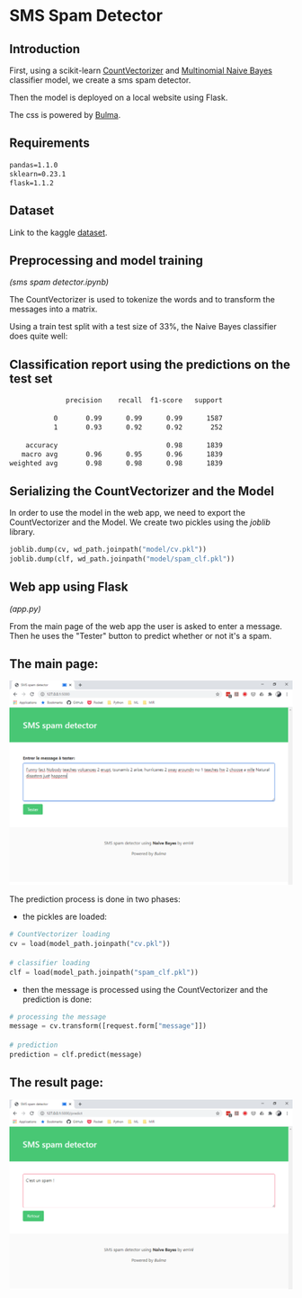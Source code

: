 # SMS Spam Detector

## Introduction
First, using a scikit-learn [CountVectorizer](https://scikit-learn.org/stable/modules/generated/sklearn.feature_extraction.text.CountVectorizer.html) and [Multinomial Naive Bayes](https://scikit-learn.org/stable/modules/generated/sklearn.naive_bayes.MultinomialNB.html) classifier model,
we create a sms spam detector.

Then the model is deployed on a local website using Flask.

The css is powered by [Bulma](https://bulma.io/).

## Requirements
```
pandas=1.1.0
sklearn=0.23.1
flask=1.1.2
```

## Dataset
Link to the kaggle [dataset](https://www.kaggle.com/uciml/sms-spam-collection-dataset).

## Preprocessing and model training
_(sms spam detector.ipynb)_

The CountVectorizer is used to tokenize the words and to transform the messages
into a matrix.

Using a train test split with a test size of 33%, the Naive Bayes classifier does quite well:

## Classification report using the predictions on the test set
```
              precision    recall  f1-score   support

           0       0.99      0.99      0.99      1587
           1       0.93      0.92      0.92       252

    accuracy                           0.98      1839
   macro avg       0.96      0.95      0.96      1839
weighted avg       0.98      0.98      0.98      1839
```
## Serializing the CountVectorizer and the Model

In order to use the model in the web app, we need to export the CountVectorizer and the Model.
We create two pickles using the *joblib* library.

```python
joblib.dump(cv, wd_path.joinpath("model/cv.pkl"))
joblib.dump(clf, wd_path.joinpath("model/spam_clf.pkl"))
```

## Web app using Flask
_(app.py)_

From the main page of the web app the user is asked to enter a message.
Then he uses the "Tester" button to predict whether or not it's a spam.

## The main page:
![alt text](./images/sms_spam_message.png)

The prediction process is done in two phases:
* the pickles are loaded:
```python
# CountVectorizer loading
cv = load(model_path.joinpath("cv.pkl"))

# classifier loading
clf = load(model_path.joinpath("spam_clf.pkl"))
```
* then the message is processed using the CountVectorizer and the prediction is done:
```python
# processing the message
message = cv.transform([request.form["message"]])

# prediction
prediction = clf.predict(message)
```
## The result page:
![alt text](./images/sms_spam_prediction.png)       
